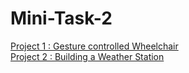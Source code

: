 # Mini-Task-2
[Project 1 : Gesture controlled Wheelchair](https://github.com/Jayanth2209/Mini-Task-2/blob/master/Project%201.md)     
[Project 2 : Building a Weather Station ](https://github.com/Jayanth2209/Mini-Task-2/blob/master/Project%202.md)
